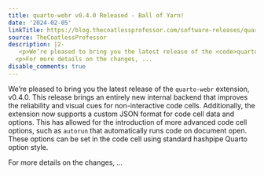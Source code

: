 ```yaml
---
title: quarto-webr v0.4.0 Released - Ball of Yarn!
date: '2024-02-05'
linkTitle: https://blog.thecoatlessprofessor.com/software-releases/quarto/quarto-webr/0.4.0-ball-of-yarn/
source: TheCoatlessProfessor
description: |2-
   <p>We’re pleased to bring you the latest release of the <code>quarto-webr</code> extension, v0.4.0. This release brings an entirely new internal backend that improves the reliability and visual cues for non-interactive code cells. Additionally, the extension now supports a custom JSON format for code cell data and options. This has allowed for the introduction of more advanced code cell options, such as <code>autorun</code> that automatically runs code on document open. These options can be set in the code cell using standard hashpipe Quarto option style.</p>
  <p>For more details on the changes, ...
disable_comments: true
---
```

 <p>We’re pleased to bring you the latest release of the <code>quarto-webr</code> extension, v0.4.0. This release brings an entirely new internal backend that improves the reliability and visual cues for non-interactive code cells. Additionally, the extension now supports a custom JSON format for code cell data and options. This has allowed for the introduction of more advanced code cell options, such as <code>autorun</code> that automatically runs code on document open. These options can be set in the code cell using standard hashpipe Quarto option style.</p>
<p>For more details on the changes, ...